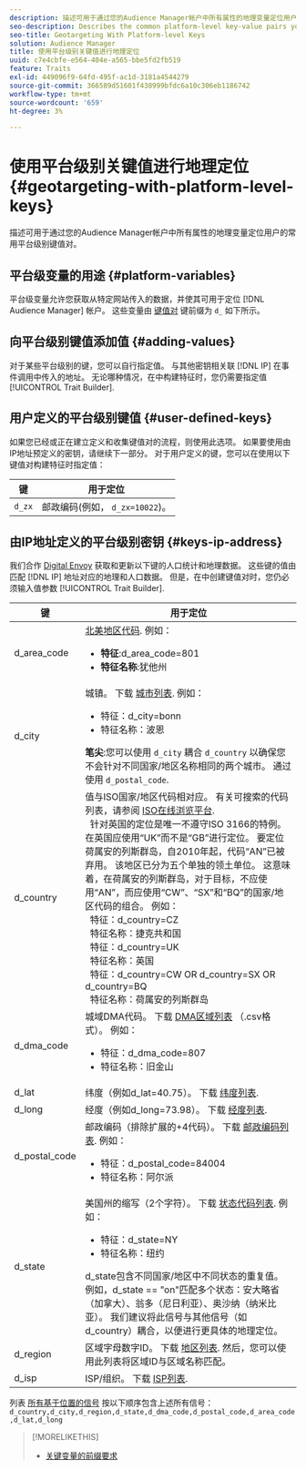 ```yaml
---
description: 描述可用于通过您的Audience Manager帐户中所有属性的地理变量定位用户的常用平台级别键值对。
seo-description: Describes the common platform-level key-value pairs you can use to target users with geographic variables across all properties in your Audience Manager account.
seo-title: Geotargeting With Platform-level Keys
solution: Audience Manager
title: 使用平台级别关键值进行地理定位
uuid: c7e4cbfe-e564-404e-a565-bbe5fd2fb519
feature: Traits
exl-id: 449096f9-64fd-495f-ac1d-3181a4544279
source-git-commit: 366589d51601f438999bfdc6a10c306eb1186742
workflow-type: tm+mt
source-wordcount: '659'
ht-degree: 3%

---
```


# 使用平台级别关键值进行地理定位 {#geotargeting-with-platform-level-keys}

描述可用于通过您的Audience Manager帐户中所有属性的地理变量定位用户的常用平台级别键值对。

<!-- c_tb_platform_vars.xml -->

## 平台级变量的用途 {#platform-variables}

平台级变量允许您获取从特定网站传入的数据，并使其可用于定位 [!DNL Audience Manager] 帐户。 这些变量由 [键值对](../../reference/key-value-pairs-explained.md) 键前缀为 `d_` 如下所示。

## 向平台级别键值添加值 {#adding-values}

对于某些平台级别的键，您可以自行指定值。 与其他密钥相关联 [!DNL IP] 在事件调用中传入的地址。 无论哪种情况，在中构建特征时，您仍需要指定值 [!UICONTROL Trait Builder].

## 用户定义的平台级别键值 {#user-defined-keys}

如果您已经或正在建立定义和收集键值对的流程，则使用此选项。 如果要使用由IP地址预定义的密钥，请继续下一部分。 对于用户定义的键，您可以在使用以下键值对构建特征时指定值：

| 键 | 用于定位 |
|---|---|
| `d_zx` | 邮政编码(例如， `d_zx=10022`)。 |

## 由IP地址定义的平台级别密钥 {#keys-ip-address}

我们合作 [Digital Envoy](https://www.digitalenvoy.com/) 获取和更新以下键的人口统计和地理数据。 这些键的值由匹配 [!DNL IP] 地址对应的地理和人口数据。 但是，在中创建键值对时，您仍必须输入值参数 [!UICONTROL Trait Builder].

| 键 | 用于定位 |
|--- |--- |
| d_area_code | [北美地区代码](https://en.wikipedia.org/wiki/List_of_North_American_Numbering_Plan_area_codes).  例如： <ul><li>**特征**:d_area_code=801</li><li>**特征名称**:犹他州</li></ul> |
| d_city | 城镇。 下载 [城市列表](assets/d_city.txt).  例如： <ul><li>特征：d_city=bonn</li><li>特征名称：波恩</li></ul> **笔尖**:您可以使用 `d_city` 耦合 `d_country` 以确保您不会针对不同国家/地区名称相同的两个城市。 通过使用 `d_postal_code`. |
| d_country | 值与ISO国家/地区代码相对应。 有关可搜索的代码列表，请参阅 [ISO在线浏览平台](https://www.iso.org/obp/ui/#home). <br>  针对英国的定位是唯一不遵守ISO 3166的特例。 在英国应使用“UK”而不是“GB”进行定位。  要定位荷属安的列斯群岛，自2010年起，代码“AN”已被弃用。 该地区已分为五个单独的领土单位。 这意味着，在荷属安的列斯群岛，对于目标，不应使用“AN”，而应使用“CW”、“SX”和“BQ”的国家/地区代码的组合。  例如：  <br>  特征：d_country=CZ  <br>  特征名称：捷克共和国 <br>  特征：d_country=UK <br>  特征名称：英国  <br>  特征：d_country=CW OR d_country=SX OR d_country=BQ  <br>  特征名称：荷属安的列斯群岛 |
| d_dma_code | 城域DMA代码。 下载 [DMA区域列表](assets/DMAregions.csv) （.csv格式）。  例如： <ul><li>特征：d_dma_code=807</li><li>特征名称：旧金山</li></ul> |
| d_lat | 纬度（例如d_lat=40.75）。 下载 [纬度列表](assets/d_lat.txt). |
| d_long | 经度（例如d_long=73.98）。 下载 [经度列表](assets/d_long.txt). |
| d_postal_code | 邮政编码（排除扩展的+4代码）。 下载  [邮政编码列表](assets/d_postal_code.txt).  例如： <ul><li>特征：d_postal_code=84004 </li><li>特征名称：阿尔派</li></ul> |
| d_state | 美国州的缩写（2个字符）。 下载 [状态代码列表](assets/d_state.txt).  例如： <ul><li>特征：d_state=NY </li><li>特征名称：纽约</li></ul>d_state包含不同国家/地区中不同状态的重复值。 例如，d_state == &quot;on&quot;匹配多个状态：安大略省（加拿大）、翁多（尼日利亚）、奥沙纳（纳米比亚）。 我们建议将此信号与其他信号（如d_country）耦合，以便进行更具体的地理定位。 |
| d_region | 区域字母数字ID。 下载 [地区列表](assets/Country_RegionCodes_City.csv).  然后，您可以使用此列表将区域ID与区域名称匹配。 |
| d_isp | ISP/组织。 下载 [ISP列表](assets/d_isp.txt). |

列表 [所有基于位置的信号](assets/all.txt) 按以下顺序包含上述所有信号： `d_country,d_city,d_region,d_state,d_dma_code,d_postal_code,d_area_code,d_lat,d_long`

>[!MORELIKETHIS]
>
>* [关键变量的前缀要求](../../features/traits/trait-variable-prefixes.md)

